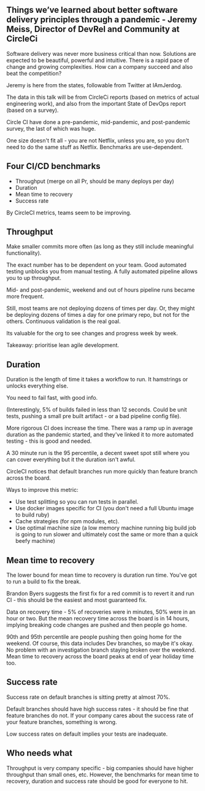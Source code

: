 ## Things we’ve learned about better software delivery principles through a pandemic - Jeremy Meiss, Director of DevRel and Community at CircleCi

Software delivery was never more business critical than now. Solutions are expected to be beautiful, powerful and intuitive. There is a rapid pace of change and growing complexities. How can a company succeed and also beat the competition?

Jeremy is here from the states, followable from Twitter at IAmJerdog.

The data in this talk will be from CircleCi reports (based on metrics of actual engineering work), and also from the important State of DevOps report (based on a survey).

Circle CI have done a pre-pandemic, mid-pandemic, and post-pandemic survey, the last of which was huge.

One size doesn't fit all - you are not Netflix, unless you are, so you don't need to do the same stuff as Netflix. Benchmarks are use-dependent.

## Four CI/CD benchmarks

- Throughput (merge on all Pr, should be many deploys per day)
- Duration
- Mean time to recovery
- Success rate

By CircleCI metrics, teams seem to be improving.

## Throughput

Make smaller commits more often (as long as they still include meaningful functionality).

The exact number has to be dependent on your team. Good automated testing unblocks you from manual testing. A fully automated pipeline allows you to up throughput.

Mid- and post-pandemic, weekend and out of hours pipeline runs became more frequent.

Still, most teams are not deploying dozens of times per day. Or, they might be deploying dozens of times a day for one primary repo, but not for the others. Continuous validation is the real goal.

Its valuable for the org to see changes and progress week by week.

Takeaway: prioritise lean agile development.

## Duration

Duration is the length of time it takes a workflow to run. It hamstrings or unlocks everything else.

You need to fail fast, with good info.

(Interestingly, 5% of builds failed in less than 12 seconds. Could be unit tests, pushing a small pre built artifact - or a bad pipeline config file).

More rigorous CI does increase the time. There was a ramp up in average duration as the pandemic started, and they've linked it to more automated testing - this is good and needed.

A 30 minute run is the 95 percentile, a decent sweet spot still where you can cover everything but it the duration isn't awful.

CircleCI notices that default branches run more quickly than feature branch across the board.

Ways to improve this metric:

- Use test splitting so you can run tests in parallel.
- Use docker images specific for CI (you don't need a full Ubuntu image to build ruby)
- Cache strategies (for npm modules, etc).
- Use optimal machine size (a low memory machine running big build job is going to run slower and ultimately cost the same or more than a quick beefy machine)

## Mean time to recovery

The lower bound for mean time to recovery is duration run time. You've got to run a build to fix the break.

Brandon Byers suggests the first fix for a red commit is to revert it and run CI - this should be the easiest and most guaranteed fix.

Data on recovery time - 5% of recoveries were in minutes, 50% were in an hour or two. But the mean recovery time across the board is in 14 hours, implying breaking code changes are pushed and then people go home.

90th and 95th percentile are people pushing then going home for the weekend. Of course, this data includes Dev branches, so maybe it's okay. No problem with an investigation branch staying broken over the weekend. Mean time to recovery across the board peaks at end of year holiday time too.

## Success rate

Success rate on default branches is sitting pretty at almost 70%.

Default branches should have high success rates - it should be fine that feature branches do not. If your company cares about the success rate of your feature branches, something is wrong.

Low success rates on default implies your tests are inadequate.

## Who needs what

Throughput is very company specific - big companies should have higher throughput than small ones, etc. However, the benchmarks for mean time to recovery, duration and success rate should be good for everyone to hit.
